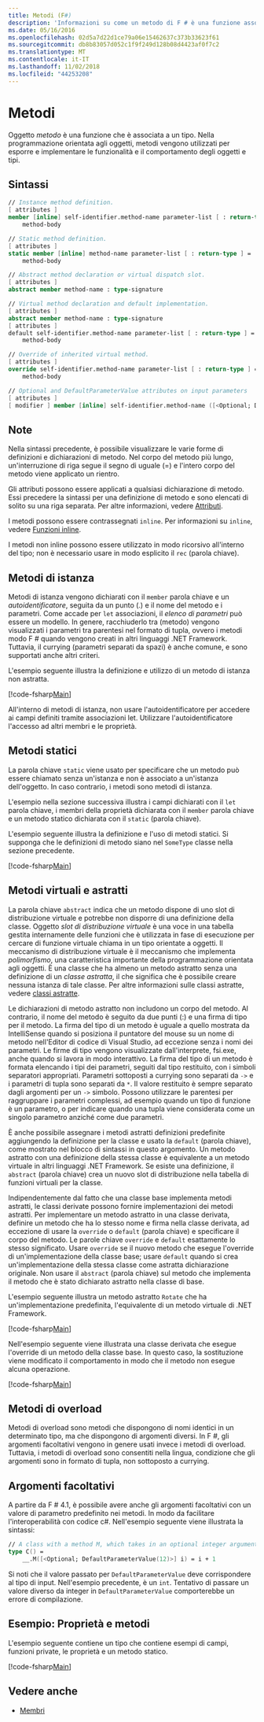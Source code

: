 ```yaml
---
title: Metodi (F#)
description: 'Informazioni su come un metodo di F # è una funzione associata a un tipo che vengono usate per esporre e implementare le funzionalità e il comportamento degli oggetti e tipi.'
ms.date: 05/16/2016
ms.openlocfilehash: 02d5a7d22d1ce79a06e15462637c373b33623f61
ms.sourcegitcommit: db8b83057d052c1f9f249d128b08d4423af0f7c2
ms.translationtype: MT
ms.contentlocale: it-IT
ms.lasthandoff: 11/02/2018
ms.locfileid: "44253208"
---
```

# <a name="methods"></a>Metodi

Oggetto *metodo* è una funzione che è associata a un tipo. Nella programmazione orientata agli oggetti, metodi vengono utilizzati per esporre e implementare le funzionalità e il comportamento degli oggetti e tipi.

## <a name="syntax"></a>Sintassi

```fsharp
// Instance method definition.
[ attributes ]
member [inline] self-identifier.method-name parameter-list [ : return-type ] =
    method-body

// Static method definition.
[ attributes ]
static member [inline] method-name parameter-list [ : return-type ] =
    method-body

// Abstract method declaration or virtual dispatch slot.
[ attributes ]
abstract member method-name : type-signature

// Virtual method declaration and default implementation.
[ attributes ]
abstract member method-name : type-signature
[ attributes ]
default self-identifier.method-name parameter-list [ : return-type ] =
    method-body

// Override of inherited virtual method.
[ attributes ]
override self-identifier.method-name parameter-list [ : return-type ] =
    method-body

// Optional and DefaultParameterValue attributes on input parameters
[ attributes ]
[ modifier ] member [inline] self-identifier.method-name ([<Optional; DefaultParameterValue( default-value )>] input) [ : return-type ]
```

## <a name="remarks"></a>Note

Nella sintassi precedente, è possibile visualizzare le varie forme di definizioni e dichiarazioni di metodo. Nel corpo del metodo più lungo, un'interruzione di riga segue il segno di uguale (=) e l'intero corpo del metodo viene applicato un rientro.

Gli attributi possono essere applicati a qualsiasi dichiarazione di metodo. Essi precedere la sintassi per una definizione di metodo e sono elencati di solito su una riga separata. Per altre informazioni, vedere [Attributi](../attributes.md).

I metodi possono essere contrassegnati `inline`. Per informazioni su `inline`, vedere [Funzioni inline](../functions/inline-functions.md).

I metodi non inline possono essere utilizzato in modo ricorsivo all'interno del tipo; non è necessario usare in modo esplicito il `rec` (parola chiave).

## <a name="instance-methods"></a>Metodi di istanza

Metodi di istanza vengono dichiarati con il `member` parola chiave e un *autoidentificatore*, seguita da un punto (.) e il nome del metodo e i parametri. Come accade per `let` associazioni, il *elenco di parametri* può essere un modello. In genere, racchiuderlo tra (metodo) vengono visualizzati i parametri tra parentesi nel formato di tupla, ovvero i metodi modo F # quando vengono creati in altri linguaggi .NET Framework. Tuttavia, il currying (parametri separati da spazi) è anche comune, e sono supportati anche altri criteri.

L'esempio seguente illustra la definizione e utilizzo di un metodo di istanza non astratta.

[!code-fsharp[Main](../../../../samples/snippets/fsharp/lang-ref-1/snippet3401.fs)]

All'interno di metodi di istanza, non usare l'autoidentificatore per accedere ai campi definiti tramite associazioni let. Utilizzare l'autoidentificatore l'accesso ad altri membri e le proprietà.

## <a name="static-methods"></a>Metodi statici

La parola chiave `static` viene usato per specificare che un metodo può essere chiamato senza un'istanza e non è associato a un'istanza dell'oggetto. In caso contrario, i metodi sono metodi di istanza.

L'esempio nella sezione successiva illustra i campi dichiarati con il `let` parola chiave, i membri della proprietà dichiarata con il `member` parola chiave e un metodo statico dichiarata con il `static` (parola chiave).

L'esempio seguente illustra la definizione e l'uso di metodi statici. Si supponga che le definizioni di metodo siano nel `SomeType` classe nella sezione precedente.

[!code-fsharp[Main](../../../../samples/snippets/fsharp/lang-ref-1/snippet3402.fs)]

## <a name="abstract-and-virtual-methods"></a>Metodi virtuali e astratti

La parola chiave `abstract` indica che un metodo dispone di uno slot di distribuzione virtuale e potrebbe non disporre di una definizione della classe. Oggetto *slot di distribuzione virtuale* è una voce in una tabella gestita internamente delle funzioni che è utilizzata in fase di esecuzione per cercare di funzione virtuale chiama in un tipo orientate a oggetti. Il meccanismo di distribuzione virtuale è il meccanismo che implementa *polimorfismo*, una caratteristica importante della programmazione orientata agli oggetti. È una classe che ha almeno un metodo astratto senza una definizione di un *classe astratta*, il che significa che è possibile creare nessuna istanza di tale classe. Per altre informazioni sulle classi astratte, vedere [classi astratte](../abstract-classes.md).

Le dichiarazioni di metodo astratto non includono un corpo del metodo. Al contrario, il nome del metodo è seguito da due punti (:) e una firma di tipo per il metodo. La firma del tipo di un metodo è uguale a quello mostrata da IntelliSense quando si posiziona il puntatore del mouse su un nome di metodo nell'Editor di codice di Visual Studio, ad eccezione senza i nomi dei parametri. Le firme di tipo vengono visualizzate dall'interprete, fsi.exe, anche quando si lavora in modo interattivo. La firma del tipo di un metodo è formata elencando i tipi dei parametri, seguiti dal tipo restituito, con i simboli separatori appropriati. Parametri sottoposti a currying sono separati da `->` e i parametri di tupla sono separati da `*`. Il valore restituito è sempre separato dagli argomenti per un `->` simbolo. Possono utilizzare le parentesi per raggruppare i parametri complessi, ad esempio quando un tipo di funzione è un parametro, o per indicare quando una tupla viene considerata come un singolo parametro anziché come due parametri.

È anche possibile assegnare i metodi astratti definizioni predefinite aggiungendo la definizione per la classe e usato la `default` (parola chiave), come mostrato nel blocco di sintassi in questo argomento. Un metodo astratto con una definizione della stessa classe è equivalente a un metodo virtuale in altri linguaggi .NET Framework. Se esiste una definizione, il `abstract` (parola chiave) crea un nuovo slot di distribuzione nella tabella di funzioni virtuali per la classe.

Indipendentemente dal fatto che una classe base implementa metodi astratti, le classi derivate possono fornire implementazioni dei metodi astratti. Per implementare un metodo astratto in una classe derivata, definire un metodo che ha lo stesso nome e firma nella classe derivata, ad eccezione di usare la `override` o `default` (parola chiave) e specificare il corpo del metodo. Le parole chiave `override` e `default` esattamente lo stesso significato. Usare `override` se il nuovo metodo che esegue l'override di un'implementazione della classe base; usare `default` quando si crea un'implementazione della stessa classe come astratta dichiarazione originale. Non usare il `abstract` (parola chiave) sul metodo che implementa il metodo che è stato dichiarato astratto nella classe di base.

L'esempio seguente illustra un metodo astratto `Rotate` che ha un'implementazione predefinita, l'equivalente di un metodo virtuale di .NET Framework.

[!code-fsharp[Main](../../../../samples/snippets/fsharp/lang-ref-1/snippet3403.fs)]

Nell'esempio seguente viene illustrata una classe derivata che esegue l'override di un metodo della classe base. In questo caso, la sostituzione viene modificato il comportamento in modo che il metodo non esegue alcuna operazione.

[!code-fsharp[Main](../../../../samples/snippets/fsharp/lang-ref-1/snippet3404.fs)]

## <a name="overloaded-methods"></a>Metodi di overload

Metodi di overload sono metodi che dispongono di nomi identici in un determinato tipo, ma che dispongono di argomenti diversi. In F #, gli argomenti facoltativi vengono in genere usati invece i metodi di overload. Tuttavia, i metodi di overload sono consentiti nella lingua, condizione che gli argomenti sono in formato di tupla, non sottoposto a currying.

## <a name="optional-arguments"></a>Argomenti facoltativi

A partire da F # 4.1, è possibile avere anche gli argomenti facoltativi con un valore di parametro predefinito nei metodi.  In modo da facilitare l'interoperabilità con codice c#.  Nell'esempio seguente viene illustrata la sintassi:

```fsharp
// A class with a method M, which takes in an optional integer argument.
type C() =
    __.M([<Optional; DefaultParameterValue(12)>] i) = i + 1
```

Si noti che il valore passato per `DefaultParameterValue` deve corrispondere al tipo di input.  Nell'esempio precedente, è un `int`.  Tentativo di passare un valore diverso da integer in `DefaultParameterValue` comporterebbe un errore di compilazione.

## <a name="example-properties-and-methods"></a>Esempio: Proprietà e metodi

L'esempio seguente contiene un tipo che contiene esempi di campi, funzioni private, le proprietà e un metodo statico.

[!code-fsharp[Main](../../../../samples/snippets/fsharp/lang-ref-1/snippet3406.fs)]

## <a name="see-also"></a>Vedere anche

- [Membri](index.md)
